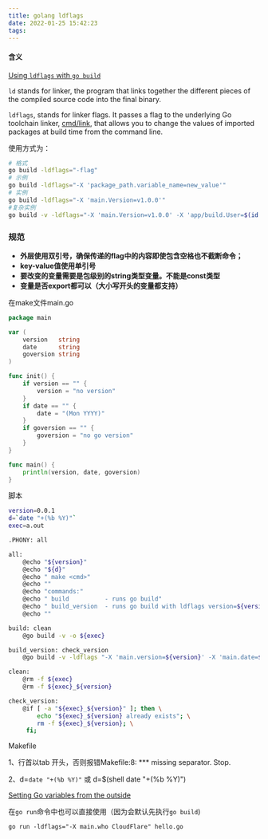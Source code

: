 ```yaml
---
title: golang ldflags
date: 2022-01-25 15:42:23
tags:
---
```


#### 含义

[Using `ldflags` with `go build`](https://links.jianshu.com/go?to=https%3A%2F%2Fwww.digitalocean.com%2Fcommunity%2Ftutorials%2Fusing-ldflags-to-set-version-information-for-go-applications)

`ld` stands for linker, the program that links together the different pieces of the compiled source code into the final binary.

`ldflags`, stands for linker flags. It passes a flag to the underlying Go toolchain linker, [cmd/link](https://links.jianshu.com/go?to=https%3A%2F%2Fgolang.org%2Fcmd%2Flink), that allows you to change the values of imported packages at build time from the command line.

使用方式为：

```bash
# 格式
go build -ldflags="-flag"
# 示例
go build -ldflags="-X 'package_path.variable_name=new_value'"
# 实例
go build -ldflags="-X 'main.Version=v1.0.0'"
#复杂实例
go build -v -ldflags="-X 'main.Version=v1.0.0' -X 'app/build.User=$(id -u -n)' -X 'app/build.Time=$(date)'"
```

### 规范

-   **外层使用双引号，确保传递的flag中的内容即使包含空格也不截断命令；**
-   **key-value值使用单引号**
-   **要改变的变量需要是包级别的string类型变量。不能是const类型**
-   **变量是否export都可以（大小写开头的变量都支持）**



在make文件main.go

```go
package main

var (
	version   string
	date      string
	goversion string
)

func init() {
	if version == "" {
		version = "no version"
	}
	if date == "" {
		date = "(Mon YYYY)"
	}
	if goversion == "" {
		goversion = "no go version"
	}
}

func main() {
	println(version, date, goversion)
}
```



脚本

```bash
version=0.0.1
d=`date "+(%b %Y)"`
exec=a.out

.PHONY: all

all:
	@echo "${version}"
	@echo "${d}"
	@echo " make <cmd>"
	@echo ""
	@echo "commands:"
	@echo " build          - runs go build"
	@echo " build_version  - runs go build with ldflags version=${version} & date=${d}"
	@echo ""

build: clean
	@go build -v -o ${exec}

build_version: check_version 
	@go build -v -ldflags "-X 'main.version=${version}' -X 'main.date=${d}' -X 'main.goversion=$(shell go version)'" -o ${exec}_${version}

clean:
	@rm -f ${exec}
	@rm -f ${exec}_${version}

check_version:
	@if [ -a "${exec}_${version}" ]; then \
		echo "${exec}_${version} already exists"; \
		rm -f ${exec}_${version}; \
	 fi;
```

Makefile

1、行首以tab 开头，否则报错Makefile:8: *** missing separator. Stop.

2、d=`date "+(%b %Y)"` 或 d=$(shell date "+(%b %Y)")

[Setting Go variables from the outside](https://links.jianshu.com/go?to=https%3A%2F%2Fblog.cloudflare.com%2Fsetting-go-variables-at-compile-time%2F)

在`go run`命令中也可以直接使用（因为会默认先执行`go build`)

```
go run -ldflags="-X main.who CloudFlare" hello.go
```

